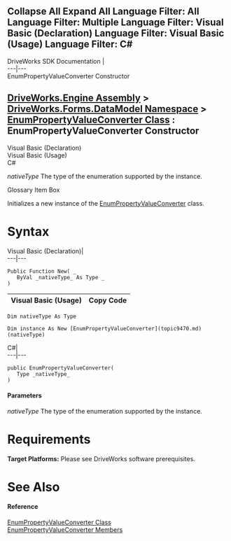 Collapse All Expand All Language Filter: All  Language Filter: Multiple  Language Filter: Visual Basic (Declaration) Language Filter: Visual Basic (Usage) Language Filter: C#  
---  
DriveWorks SDK Documentation  |   
---|---  
EnumPropertyValueConverter Constructor   
  
[DriveWorks.Engine Assembly](topic2156.md) > [DriveWorks.Forms.DataModel Namespace](topic9371.md) > [EnumPropertyValueConverter Class](topic9470.md) : EnumPropertyValueConverter Constructor  
---  
  
Visual Basic (Declaration)    
Visual Basic (Usage)    
C# 

_nativeType_
    The type of the enumeration supported by the instance.

Glossary Item Box

Initializes a new instance of the [EnumPropertyValueConverter](topic9470.md) class. 

# Syntax

Visual Basic (Declaration)|   
---|---  
      
    
    Public Function New( _
       ByVal _nativeType_ As Type _
    )  
  
Visual Basic (Usage)| Copy Code  
---|---  
      
    
    Dim nativeType As Type
     
    Dim instance As New [EnumPropertyValueConverter](topic9470.md)(nativeType)  
  
C#|   
---|---  
      
    
    public EnumPropertyValueConverter( 
       Type _nativeType_
    )  
  
#### Parameters

 _nativeType_
    The type of the enumeration supported by the instance.

# Requirements

**Target Platforms:** Please see DriveWorks software prerequisites.

# See Also

#### Reference

[EnumPropertyValueConverter Class](topic9470.md)   
[EnumPropertyValueConverter Members](topic9471.md)


